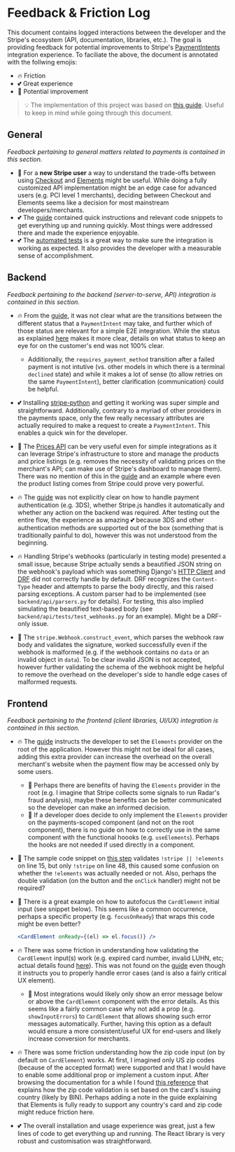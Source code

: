 # Feedback & Friction Log

This document contains logged interactions between the developer and the Stripe's ecosystem (API, documentation, libraries, etc.). The goal is providing feedback for potential improvements to Stripe's [PaymentIntents](https://stripe.com/docs/api/payment_intents) integration experience. To faciliate the above, the document is annotated with the follwing emojis:

- 🔥 Friction
- 💕 Great experience
- 🚀 Potential improvement

> 💡 The implementation of this project was based on [this guide][guide]. Useful to keep in mind while going through this document.

## General

_Feedback pertaining to general matters related to payments is contained in this section._

- 🚀 For a **new Stripe user** a way to understand the trade-offs between using [Checkout](https://stripe.com/payments/checkout) and [Elements](https://stripe.com/payments/elements) might be useful. While doing a fully customized API implementation might be an edge case for advanced users (e.g. PCI level 1 merchants), deciding between Checkout and Elements seems like a decision for most mainstream developers/merchants.
- 💕 The [guide][guide] contained quick instructions and relevant code snippets to get everything up and running quickly. Most things were addressed there and made the experience enjoyable.
- 💕 The [automated tests](https://stripe.com/docs/payments/accept-a-payment#web-test-integration) is a great way to make sure the integration is working as expected. It also provides the developer with a measurable sense of accomplishment.

## Backend

_Feedback pertaining to the backend (server-to-serve, API) integration is contained in this section._

- 🔥 From the [guide][guide], it was not clear what are the transitions between the different status that a `PaymentIntent` may take, and further which of those status are relevant for a simple E2E integration. While the status as explained [here](https://stripe.com/docs/payments/intents#intent-statuses) makes it more clear, details on what status to keep an eye for on the customer's end was not 100% clear.

  - Additionally, the `requires_payment_method` transition after a failed payment is not intutive (vs. other models in which there is a terminal `declined` state) and while it makes a lot of sense (to allow retries on the same `PaymentIntent`), better clarification (communication) could be helpful.

- 💕 Installing [stripe-python](https://github.com/stripe/stripe-python) and getting it working was super simple and straightforward. Additionally, contrary to a myriad of other providers in the payments space, only the few really necessary attributes are actually required to make a request to create a `PaymentIntent`. This enables a quick win for the developer.

- 🚀 The [Prices API](https://stripe.com/docs/api/prices) can be very useful even for simple integrations as it can leverage Stripe's infrastructure to store and manage the products and price listings (e.g. removes the necessity of validating prices on the merchant's API; can make use of Stripe's dashboard to manage them). There was no mention of this in the [guide][guide] and an example where even the product listing comes from Stripe could prove very powerful.

- 🔥 The [guide][guide] was not explicitly clear on how to handle payment authentication (e.g. 3DS), whether Stripe.js handles it automatically and whether any action on the backend was required. After testing out the entire flow, the experience as amazing 💕 because 3DS and other authentication methods are supported out of the box (something that is traditionally painful to do), however this was not understood from the beginning.

- 🔥 Handling Stripe's webhooks (particularly in testing mode) presented a small issue, because Stripe actually sends a beautified JSON string on the webhook's payload which was something Django's [HTTP Client](https://docs.djangoproject.com/en/3.0/ref/request-response/) and [DRF](https://www.django-rest-framework.org/api-guide/testing/) did not correctly handle by default. DRF recognizes the `Content-Type` header and attempts to parse the body directly, and this raised parsing exceptions. A custom parser had to be implemented (see `backend/api/parsers.py` for details). For testing, this also implied simulating the beautified text-based body (see `backend/api/tests/test_webhooks.py` for an example). Might be a DRF-only issue.

- 🚀 The `stripe.Webhook.construct_event`, which parses the webhook raw body and validates the signature, worked successfully even if the webhook is malformed (e.g. if the webhook contains no `data` or an invalid object in `data`). To be clear invalid JSON is not accepted, however further validating the schema of the webhook might be helpful to remove the overhead on the developer's side to handle edge cases of malformed requests.

## Frontend

_Feedback pertaining to the frontend (client libraries, UI/UX) integration is contained in this section._

- 🔥 The [guide][guide] instructs the developer to set the `Elements` provider on the root of the application. However this might not be ideal for all cases, adding this extra provider can increase the overhead on the overall merchant's website when the payment flow may be accessed only by some users.
  - 🚀 Perhaps there are benefits of having the `Elements` provider in the root (e.g. I imagine that Stripe collects some signals to run Radar's fraud analysis), maybe these benefits can be better communicated so the developer can make an informed decision.
  - 🚀 If a developer does decide to only implement the `Elements` provider on the payments-scoped component (and not on the root component), there is no guide on how to correctly use in the same component with the functional hoooks (e.g. `useElements`). Perhaps the hooks are not needed if used directly in a component.
- 🚀 The sample code snippet on [this step](https://stripe.com/docs/payments/accept-a-payment#web-submit-payment) validates `!stripe || !elements` on line 15, but only `!stripe` on line 48, this caused some confusion on whether the `!elements` was actually needed or not. Also, perhaps the double validation (on the button and the `onClick` handler) might not be required?

- 🚀 There is a great example on how to autofocus the `CardElement` initial input (see snippet below). This seems like a common occurrence, perhaps a specific property (e.g. `focusOnReady`) that wraps this code might be even better?

  ```jsx
  <CardElement onReady={(el) => el.focus()} />
  ```

- 🔥 There was some friction in understanding how validating the `CardElement` input(s) work (e.g. expired card number, invalid LUHN, etc; actual details found [here](https://github.com/stripe/react-stripe-elements#props-shape-2)). This was not found on the [guide][guide] even though it instructs you to properly handle error cases (and is also a fairly critical UX element).
  - 🚀 Most integrations would likely only show an error message below or above the `CardElement` component with the error details. As this seems like a fairly common case why not add a prop (e.g. `showInputErrors`) to `CardElement` that allows showing such error messages automatically. Further, having this option as a default would ensure a more consistent/useful UX for end-users and likely increase conversion for merchants.

* 🔥 There was some friction understanding how the zip code input (on by default on `CardElement`) works. At first, I imagined only US zip codes (because of the accepted format) were supported and that I would have to enable some additional prop or implement a custom input. After browsing the documentation for a while I found [this reference](https://stripe.com/docs/js/element/postal_code_formatting) that explains how the zip code validation is set based on the card's issuing country (likely by BIN). Perhaps adding a note in the guide explaining that Elements is fully ready to support any country's card and zip code might reduce friction here.

* 💕 The overall installation and usage experience was great, just a few lines of code to get everything up and running. The React library is very robust and customisation was straightforward.

[guide]: https://stripe.com/docs/payments/accept-a-payment
